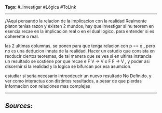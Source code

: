 **Tags:** #_Investigar 
#Lógica  #ToLink 
- - -
//Aqui pensando la relacion de la implicacion con la realidad
Realmente platon teniaa razon y existen 2 mundos, hay que investigar si nu teorem en esencia recae en la implicacion real o en el dual logico. para entender si es coherente o real.


las 2 ultimas columnas, se ponen para que tenga relacion con
p == q  , pero no es una deducion innata de la realidad.
Hacer un estudio que consista en recducir ciertos teoremas, de tal manera que se vea si en ultima instancia un resultado se sostiene por que recae e F V -> V  o F F -> V  , y poder asi discernir si la realidad y la logica se bifurcan por esa asumcion.

estudiar si seria necesario introodcucir un nuevo resultado No Definido. y ver como interactua con distintos resultados, a pesar de que pierdas informacion con relaciones mas complejas


- - - 
## ***Sources:***